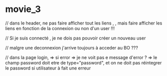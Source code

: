# movie_3
// dans le header, ne pas faire afficher tout les liens , , mais faire afficher les liens en fonction de la connexion ou non d'un user !!!


// Si je suis connecté , je ne dois pas pouvoir créer un nouveau user

// malgre une deconnexion j'arrive toujours à acceder au BO ???



// dans la page login,
  => si error => je ne voit pas e message d'error ?
  => le champ password doit etre de type="password", et on ne doit pas réintegrer le password si utilisateur à fait une erreur
